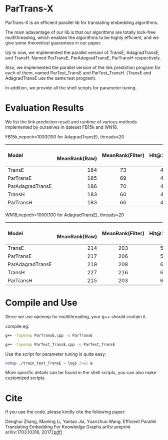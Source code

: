 # ParTrans-X
ParTrans-X is an efficient parallel lib for translating embedding algorithms.

The main adavantage of our lib is that our algorithms are totally lock-free multithreading, which enables the algorithms to be highly efficient, and we give some theoretical guarantees in our paper.

Up to now, we implemented the parallel version of TransE, AdagradTransE, and TransH. Named ParTransE, ParAdagradTransE, ParTransH respectively.

Also, we implemented the parallel version of the link prediction program for each of them, named ParTest_TransE and ParTest_TransH. (TransE and AdagradTransE use the same test program).

In addition, we provide all the shell scripts for parameter tuning.

Evaluation Results
==========

We list the link prediction result and runtime of various methods implemented by ourselves in dateset FB15k and WN18.

FB15k,nepoch=1000(100 for AdagradTransE), threads=20

| Model      |    MeanRank(Raw) |   MeanRank(Filter)   |	Hit@10(Raw)	| Hit@10(Filter)| Time(s)| Speedup Ratio|
| :-------- | --------:| :------: | :------: |:------: |:------: |:------: |
| TransE |    184 | 73 |  44.5 | 60.7| 4658 | -|
| ParTransE |    185 | 69 |  45.3 | 62.3| 496 | 9|
| ParAdagradTransE |    186 | 70 |  44.9 | 61.9| 42 |111|
| TransH  |    183 |  60 |  46.6 | 65.5 | 6066 | -|
| ParTransH  |    183 | 60 |  46.8 |  65.7 | 474 | 13 |

WN18,nepoch=1000(100 for AdagradTransE), threads=20

| Model      |    MeanRank(Raw) |   MeanRank(Filter)   |	Hit@10(Raw)	| Hit@10(Filter)| Time(s)| Speedup Ratio|
| :-------- | --------:| :------: | :------: |:------: |:------: |:------: |
| TransE |    214 | 203 |  58.2 | 65.9| 473 | -|
| ParTransE |    217 | 206 |  55.7 | 63.1| 54 | 9 |
| ParAdagradTransE |    219 | 208 | 67.7 | 76.2| 17 | 28|
| TransH  |    227 |  216 |  66.5 | 75.9 | 637 | -|
| ParTransH  |    215 |  203 |  66.8 | 76.6 | 134 | 4.8 |

Compile and Use
==========

Since we use openmp for multithreading, your g++ should contain it.

compile eg:
```bash
g++ -fopenmp ParTransE.cpp -o ParTransE

g++ -fopenmp ParTest_TransE.cpp -o ParTest_TransE
```
Use the script for parameter tuning is quite easy:
```bash
nohup ./train_test_TransE > logs 2>&1 &
```
More specific details can be found in the shell scripts, you can also make customized scripts.


Cite
==========

If you use the code, please kindly cite the following paper:

Denghui Zhang, Manling Li, Yantao Jia, Yuanzhuo Wang. Efficient Parallel Translating Embedding For Knowledge Graphs.arXiv preprint arXiv:1703.10316, 2017.[[pdf]](https://arxiv.org/pdf/1703.10316.pdf)